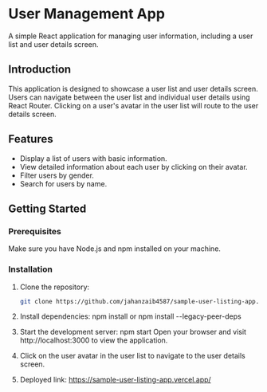 # User Management App

A simple React application for managing user information, including a user list and user details screen.

## Introduction

This application is designed to showcase a user list and user details screen. Users can navigate between the user list and individual user details using React Router. Clicking on a user's avatar in the user list will route to the user details screen.

## Features

- Display a list of users with basic information.
- View detailed information about each user by clicking on their avatar.
- Filter users by gender.
- Search for users by name.

## Getting Started

### Prerequisites

Make sure you have Node.js and npm installed on your machine.

### Installation

1. Clone the repository:

   ```bash
   git clone https://github.com/jahanzaib4587/sample-user-listing-app.git

2. Install dependencies:
npm install or npm install --legacy-peer-deps
3. Start the development server:
npm start
Open your browser and visit http://localhost:3000 to view the application.

4. Click on the user avatar in the user list to navigate to the user details screen.

5. Deployed link:
https://sample-user-listing-app.vercel.app/